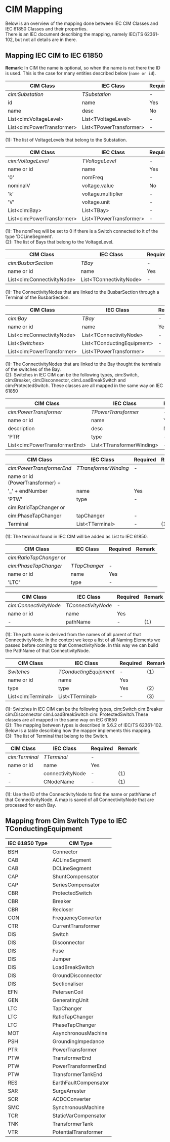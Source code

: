 <!--
SPDX-FileCopyrightText: 2021 Alliander N.V.

SPDX-License-Identifier: Apache-2.0
-->

# CIM Mapping

Below is an overview of the mapping done between IEC CIM Classes and IEC 61850 Classes and their properties.  
There is an IEC document describing the mapping, namely IEC/TS 62361-102, but not all details are in there.

## Mapping IEC CIM to IEC 61850

**Remark**: In CIM the name is optional, so when the name is not there the ID is used. This is the case for many
entities described below (``name or id``).

| CIM Class                        | IEC Class                     | Required | Remark |
|----------------------------------|-------------------------------|----------|--------|
| *cim:Substation*                 | *TSubstation*                 | -        |        |
| id                               | name                          | Yes      |        |
| name                             | desc                          | No       |        |
| List&lt;cim:VoltageLevel&gt;     | List&lt;TVoltageLevel&gt;     | -        | (1)    |
| List&lt;cim:PowerTransformer&gt; | List&lt;TPowerTransformer&gt; | -        |        |

(1): The list of VoltageLevels that belong to the Substation.

| CIM Class                        | IEC Class                     | Required | Remark |
|----------------------------------|-------------------------------|----------|--------|
| *cim:VoltageLevel*               | *TVoltageLevel*               | -        |        |
| name or id                       | name                          | Yes      |        |
| '0'                              | nomFreq                       | -        | (1)    |
| nominalV                         | voltage.value                 | No       |        |
| 'k'                              | voltage.multiplier            | -        |        |
| 'V'                              | voltage.unit                  | -        |        |
| List&lt;cim:Bay&gt;              | List&lt;TBay&gt;              | -        | (2)    |
| List&lt;cim:PowerTransformer&gt; | List&lt;TPowerTransformer&gt; | -        |        |

(1): The nomFreq will be set to 0 if there is a Switch connected to it of the type 'DCLineSegment'.  
(2): The list of Bays that belong to the VoltageLevel.

| CIM Class                        | IEC Class                     | Required | Remark |
|----------------------------------|-------------------------------|----------|--------|
| *cim:BusbarSection*              | *TBay*                        | -        |        |
| name or id                       | name                          | Yes      |        |
| List&lt;cim:ConnectivityNode&gt; | List&lt;TConnectivityNode&gt; | -        | (1)    |

(1): The ConnectivityNodes that are linked to the BusbarSection through a Terminal of the BusbarSection.

| CIM Class                        | IEC Class                        | Required | Remark |
|----------------------------------|----------------------------------|----------|--------|
| *cim:Bay*                        | *TBay*                           | -        |        |
| name or id                       | name                             | Yes      |        |
| List&lt;cim:ConnectivityNode&gt; | List&lt;TConnectivityNode&gt;    | -        | (1)    |
| List&lt;*Switches*&gt;           | List&lt;TConductingEquipment&gt; | -        | (2)    |
| List&lt;cim:PowerTransformer&gt; | List&lt;TPowerTransformer&gt;    | -        |        |

(1): The ConnectivityNodes that are linked to the Bay thought the terminals of the switches of the Bay.  
(2): Switches in IEC CIM can be the following types, cim:Switch, cim:Breaker, cim:Disconnector, cim:LoadBreakSwitch and
cim:ProtectedSwitch. These classes are all mapped in the same way on IEC 61850

| CIM Class                           | IEC Class                       | Required | Remark |
|-------------------------------------|---------------------------------|----------|--------|
| *cim:PowerTransformer*              | *TPowerTransformer*             | -        |        |
| name or id                          | name                            | Yes      |        |
| description                         | desc                            | No       |        |
| 'PTR'                               | type                            | -        |        |
| List&lt;cim:PowerTransformerEnd&gt; | List&lt;TTransformerWinding&gt; | -        |        |

| CIM Class                       | IEC Class             | Required | Remark |
|---------------------------------|-----------------------|----------|--------|
| *cim:PowerTransformerEnd*       | *TTransformerWinding* | -        |        |
| name or id (PowerTransformer) + |                       |          |        |
| '_' + endNumber                 | name                  | Yes      |        | 
| 'PTW'                           | type                  | -        |        |
| cim:RatioTapChanger or          |                       |          |        |
| cim:PhaseTapChanger             | tapChanger            | -        |        |
| Terminal                        | List&lt;TTerminal&gt; | -        | (1)    |

(1): The terminal found in IEC CIM will be added as List to IEC 61850.

| CIM Class                | IEC Class     | Required | Remark |
|--------------------------|---------------|----------|--------|
| *cim:RatioTapChanger* or |               |          |        |
| *cim:PhaseTapChanger*    | *TTapChanger* | -        |        |
| name or id               | name          | Yes      |        |
| 'LTC'                    | type          | -        |        |

| CIM Class              | IEC Class           | Required | Remark |
|------------------------|---------------------|----------|--------|
| *cim:ConnectivityNode* | *TConnectivityNode* | -        |        |
| name or id             | name                | Yes      |        |
| -                      | pathName            | -        | (1)    |

(1): The path name is derived from the names of all parent of that ConnectivityNode. In the context we keep a list of
all Naming Elements we passed before coming to that ConnectivityNode. In this way we can build the PathName of that
ConnectivityNode.

| CIM Class                | IEC Class              | Required | Remark |
|--------------------------|------------------------|----------|--------|
| *Switches*               | *TConductingEquipment* | -        | (1)    |
| name or id               | name                   | Yes      |        |
| type                     | type                   | Yes      | (2)    |
| List&lt;cim:Terminal&gt; | List&lt;TTerminal&gt;  | -        | (3)    |

(1): Switches in IEC CIM can be the following types, cim:Switch cim:Breaker cim:Disconnector cim:LoadBreakSwitch cim:
ProtectedSwitch.These classes are all mapped in the same way on IEC 61850  
(2): The mapping between types is described in 5.6.2 of IEC/TS 62361-102. Below is a table describing how the mapper
implements this mapping.  
(3): The list of Terminal that belong to the Switch.

| CIM Class      | IEC Class        | Required | Remark |
|----------------|------------------|----------|--------|
| *cim:Terminal* | *TTerminal*      | -        |        |
| name or id     | name             | Yes      |        |
| -              | connectivityNode | -        | (1)    |
| -              | CNodeName        | -        | (1)    |

(1): Use the ID of the ConnectivityNode to find the name or pathName of that ConnectivityNode. A map is saved of all
ConnectivityNode that are processed for each Bay.

## Mapping from Cim Switch Type to IEC TConductingEquipment

| IEC 61850 Type | CIM Type              |
|----------------|-----------------------|
| BSH            | Connector             |
| CAB            | ACLineSegment         |
| CAB            | DCLineSegment         |
| CAP            | ShuntCompensator      |
| CAP            | SeriesCompensator     |
| CBR            | ProtectedSwitch       |
| CBR            | Breaker               |
| CBR            | Recloser              |
| CON            | FrequencyConverter    |
| CTR            | CurrentTransformer    |
| DIS            | Switch                |
| DIS            | Disconnector          |
| DIS            | Fuse                  |
| DIS            | Jumper                |
| DIS            | LoadBreakSwitch       |
| DIS            | GroundDisconnector    |
| DIS            | Sectionaliser         |
| EFN            | PetersenCoil          |
| GEN            | GeneratingUnit        |
| LTC            | TapChanger            |
| LTC            | RatioTapChanger       |
| LTC            | PhaseTapChanger       |
| MOT            | AsynchronousMachine   |
| PSH            | GroundingImpedance    |
| PTR            | PowerTransformer      |
| PTW            | TransformerEnd        |
| PTW            | PowerTransformerEnd   |
| PTW            | TransformerTankEnd    |
| RES            | EarthFaultCompensator |
| SAR            | SurgeArrester         |
| SCR            | ACDCConverter         |
| SMC            | SynchronousMachine    |
| TCR            | StaticVarCompensator  |
| TNK            | TransformerTank       |
| VTR            | PotentialTransformer  |
